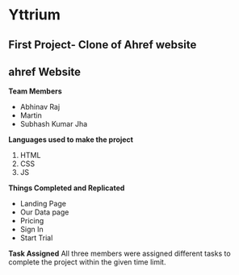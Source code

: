 # Yttrium
## First Project- Clone of Ahref website

## ahref Website
**Team Members**
- Abhinav Raj
- Martin
- Subhash Kumar Jha

**Languages used to make the project**
1. HTML
2. CSS
3. JS

**Things Completed and Replicated**
- Landing Page
- Our Data page
- Pricing
- Sign In
- Start Trial

**Task Assigned**
All three members were assigned different tasks to complete the project within the given time limit.


